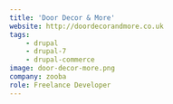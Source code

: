 ```yaml
---
title: 'Door Decor & More'
website: http://doordecorandmore.co.uk
tags:
    - drupal
    - drupal-7
    - drupal-commerce
image: door-decor-more.png
company: zooba
role: Freelance Developer
---
```

